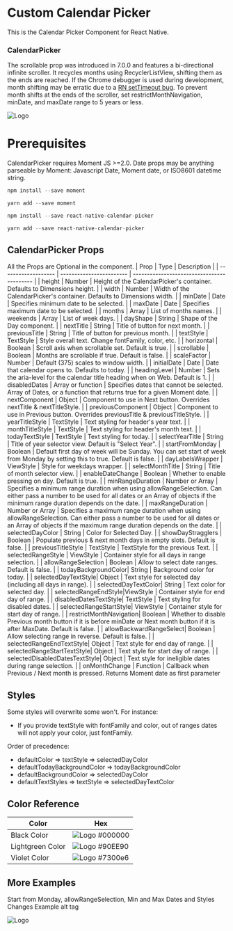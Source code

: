 # Custom Calendar Picker

This is the Calendar Picker Component for React Native.

### CalendarPicker

The scrollable prop was introduced in 7.0.0 and features a bi-directional infinite scroller. It recycles months using RecyclerListView, shifting them as the ends are reached. If the Chrome debugger is used during development, month shifting may be erratic due to a [RN setTimeout bug](https://github.com/facebook/react-native/issues/4470). To prevent month shifts at the ends of the scroller, set restrictMonthNavigation, minDate, and maxDate range to 5 years or less.

![Logo](https://user-images.githubusercontent.com/6295083/82028634-87a2b880-965b-11ea-90ce-1bde67f31157.gif)

# Prerequisites

CalendarPicker requires Moment JS >=2.0. Date props may be anything parseable by Moment: Javascript Date, Moment date, or ISO8601 datetime string.

```javascript
npm install --save moment
```

```javascript
yarn add --save moment
```

```javascript
npm install --save react-native-calendar-picker
```

```javascript
yarn add --save react-native-calendar-picker
```

## CalendarPicker Props

All the Props are Optional in the component.
| Prop | Type | Description |
| ------------------- | ------------------------ | ------------------------------------------ |
| height | Number | Height of the CalendarPicker's container. Defaults to Dimensions height. |
| width | Number | Width of the CalendarPicker's container. Defaults to Dimensions width. |
| minDate | Date | Specifies minimum date to be selected. |
| maxDate | Date | Specifies maximum date to be selected. |
| months | Array | List of months names. |
| weekends | Array | List of week days. |
| dayShape | String | Shape of the Day component. |
| nextTitle | String | Title of button for next month. |
| previousTitle | String | Title of button for previous month. |
| textStyle | TextStyle | Style overall text. Change fontFamily, color, etc. |
| horizontal | Boolean | Scroll axis when scrollable set. Default is true. |
| scrollable | Boolean | Months are scrollable if true. Default is false. |
| scaleFactor | Number | Default (375) scales to window width. |
| initialDate | Date | Date that calendar opens to. Defaults to today. |
| headingLevel | Number | Sets the aria-level for the calendar title heading when on Web. Default is 1. |
| disabledDates | Array or function | Specifies dates that cannot be selected. Array of Dates, or a function that returns true for a given Moment date. |
| nextComponent | Object | Component to use in Next button. Overrides nextTitle & nextTitleStyle. |
| previousComponent | Object | Component to use in Previous button. Overrides previousTitle & previousTitleStyle. |
| yearTitleStyle | TextStyle | Text styling for header's year text. |
| monthTitleStyle | TextStyle | Text styling for header's month text. |
| todayTextStyle | TextStyle | Text styling for today. |
| selectYearTitle | String | Title of year selector view. Default is "Select Year". |
| startFromMonday | Boolean | Default first day of week will be Sunday. You can set start of week from Monday by setting this to true. Default is false. |
| dayLabelsWrapper | ViewStyle | Style for weekdays wrapper. |
| selectMonthTitle | String | Title of month selector view. |
| enableDateChange | Boolean | Whether to enable pressing on day. Default is true. |
| minRangeDuration | Number or Array | Specifies a minimum range duration when using allowRangeSelection. Can either pass a number to be used for all dates or an Array of objects if the minimum range duration depends on the date. |
| maxRangeDuration | Number or Array | Specifies a maximum range duration when using allowRangeSelection. Can either pass a number to be used for all dates or an Array of objects if the maximum range duration depends on the date. |
| selectedDayColor | String | Color for Selected Day. |
| showDayStragglers | Boolean | Populate previous & next month days in empty slots. Default is false. |
| previousTitleStyle | TextStyle | TextStyle for the previous Text. |
| selectedRangeStyle | ViewStyle | Container style for all days in range selection. |
| allowRangeSelection | Boolean | Allow to select date ranges. Default is false. |
| todayBackgroundColor| String | Background color for today. |
| selectedDayTextStyle| Object | Text style for selected day (including all days in range). |
| selectedDayTextColor| String | Text color for selected day. |
| selectedRangeEndStyle|ViewStyle | Container style for end day of range. |
| disabledDatesTextStyle| TextStyle | Text styling for disabled dates. |
| selectedRangeStartStyle| ViewStyle | Container style for start day of range. |
| restrictMonthNavigation| Boolean | Whether to disable Previous month button if it is before minDate or Next month button if it is after MaxDate. Default is false. |
| allowBackwardRangeSelect| Boolean | Allow selecting range in reverse. Default is false. |
| selectedRangeEndTextStyle| Object | Text style for end day of range. |
| selectedRangeStartTextStyle| Object | Text style for start day of range. |
| selectedDisabledDatesTextStyle| Object | Text style for ineligible dates during range selection. |
| onMonthChange | Function | Callback when Previous / Next month is pressed. Returns Moment date as first parameter

## Styles

Some styles will overwrite some won't. For instance:

- If you provide textStyle with fontFamily and color, out of ranges dates will not apply your color, just fontFamily.

Order of precedence:

- defaultColor => textStyle => selectedDayColor
- defaultTodayBackgroundColor => todayBackgroundColor
- defaultBackgroundColor => selectedDayColor
- defaultTextStyles => textStyle => selectedDayTextColor

## Color Reference

| Color            | Hex                                                           |
| ---------------- | ------------------------------------------------------------- |
| Black Color      | ![Logo](https://via.placeholder.com/10/000000?text=+) #000000 |
| Lightgreen Color | ![Logo](https://via.placeholder.com/10/90EE90?text=+) #90EE90 |
| Violet Color     | ![Logo](https://via.placeholder.com/10/7300e6?text=+) #7300e6 |

## More Examples

Start from Monday, allowRangeSelection, Min and Max Dates and Styles Changes Example
alt tag

![Logo](https://user-images.githubusercontent.com/6295083/82028654-8f625d00-965b-11ea-8076-45ae609be296.gif)
